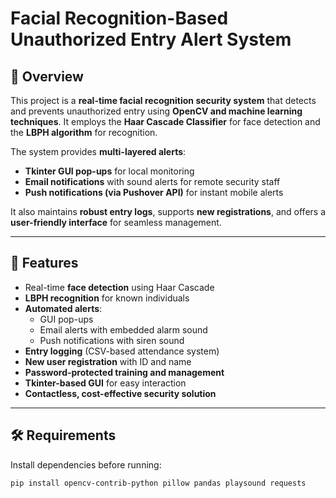 # Facial Recognition-Based Unauthorized Entry Alert System  

## 📌 Overview  
This project is a **real-time facial recognition security system** that detects and prevents unauthorized entry using **OpenCV and machine learning techniques**. It employs the **Haar Cascade Classifier** for face detection and the **LBPH algorithm** for recognition.  

The system provides **multi-layered alerts**:  
- **Tkinter GUI pop-ups** for local monitoring  
- **Email notifications** with sound alerts for remote security staff  
- **Push notifications (via Pushover API)** for instant mobile alerts  

It also maintains **robust entry logs**, supports **new registrations**, and offers a **user-friendly interface** for seamless management.  

---

## 🚀 Features  
- Real-time **face detection** using Haar Cascade  
- **LBPH recognition** for known individuals  
- **Automated alerts**:  
  - GUI pop-ups  
  - Email alerts with embedded alarm sound  
  - Push notifications with siren sound  
- **Entry logging** (CSV-based attendance system)  
- **New user registration** with ID and name  
- **Password-protected training and management**  
- **Tkinter-based GUI** for easy interaction  
- **Contactless, cost-effective security solution**  

---

## 🛠️ Requirements  

Install dependencies before running:  

```bash
pip install opencv-contrib-python pillow pandas playsound requests

